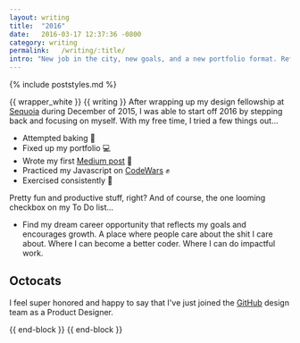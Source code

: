 ```yaml
---
layout: writing
title:  "2016"
date:   2016-03-17 12:37:36 -0800
category: writing
permalink:   /writing/:title/
intro: "New job in the city, new goals, and a new portfolio format. Reflections on what I've done and where I want to go."
---
```

{% include poststyles.md %}

{{ wrapper_white }}
{{ writing }}
After wrapping up my design fellowship at [Sequoia](http://www.sequoiacap.com) during December of 2015, I was able to start off 2016 by stepping back and focusing on myself. With my free time, I tried a few things out...

* Attempted baking 🍰
* Fixed up my portfolio 💻
* Wrote my first [Medium post](https://medium.com/@katfukui/the-design-portfolio-workflow-a94030d0b39e) 📝
* Practiced my Javascript on [CodeWars](http://www.codewars.com) ✊
* Exercised consistently 🏃

Pretty fun and productive stuff, right? And of course, the one looming checkbox on my To Do list...

* Find my dream career opportunity that reflects my goals and encourages growth. A place where people care about the shit I care about. Where I can become a better coder. Where I can do impactful work.

## Octocats
I feel super honored and happy to say that I've just joined the [GitHub](http://www.github.com) design team as a Product Designer.

{{ end-block }}
{{ end-block }}
